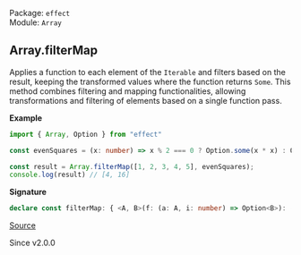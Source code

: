 Package: `effect`<br />
Module: `Array`<br />

## Array.filterMap

Applies a function to each element of the `Iterable` and filters based on the result, keeping the transformed values where the function returns `Some`.
This method combines filtering and mapping functionalities, allowing transformations and filtering of elements based on a single function pass.

**Example**

```ts
import { Array, Option } from "effect"

const evenSquares = (x: number) => x % 2 === 0 ? Option.some(x * x) : Option.none()

const result = Array.filterMap([1, 2, 3, 4, 5], evenSquares);
console.log(result) // [4, 16]
```

**Signature**

```ts
declare const filterMap: { <A, B>(f: (a: A, i: number) => Option<B>): (self: Iterable<A>) => Array<B>; <A, B>(self: Iterable<A>, f: (a: A, i: number) => Option<B>): Array<B>; }
```

[Source](https://github.com/Effect-TS/effect/tree/main/packages/effect/src/Array.ts#L2407)

Since v2.0.0